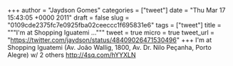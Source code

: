 
+++
author = "Jaydson Gomes"
categories = ["tweet"]
date = "Thu Mar 17 15:43:05 +0000 2011"
draft = false
slug = "0109cde2375fc7e0925fba02ceeccc1f695831e6"
tags = ["tweet"]
title = """I'm at Shopping Iguatemi ..."""
tweet = true
micro = true
tweet_url = "https://twitter.com/jaydson/status/48409026471530496"
+++
I'm at Shopping Iguatemi (Av. João Wallig, 1800, Av. Dr. Nilo Peçanha, Porto Alegre) w/ 2 others http://4sq.com/hYYXLN
